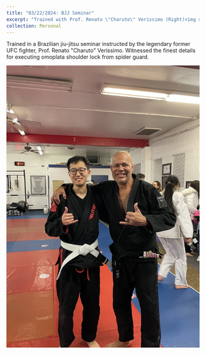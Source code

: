 ```yaml
---
title: "03/22/2024: BJJ Seminar"
excerpt: "Trained with Prof. Renato \"Charuto\" Verissimo (Right)<img src='/images/20240322_bjj.jpg'>"
collection: Personal
---
```


Trained in a Brazilian jiu-jitsu seminar instructed by the legendary former UFC fighter, Prof. Renato "Charuto" Verissimo. Witnessed the finest details for executing omoplata shoulder lock from spider guard.

![image](/images/20240322_bjj.jpg)
